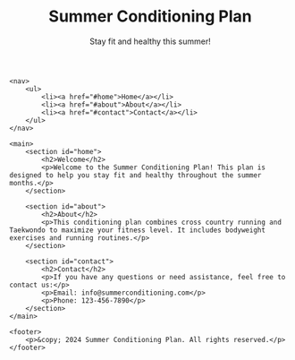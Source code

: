 <!DOCTYPE html> 
<html lang="en">
<head>
    <meta charset="UTF-8">
    <meta name="viewport" content="width=device-width, initial-scale=1.0">
    <title>Summer Conditioning Plan</title>
    <link rel="stylesheet" href="styles.css">
</head>
<body>
    <header>
        <h1>Summer Conditioning Plan</h1>
        <p>Stay fit and healthy this summer!</p>
    </header>
    
    <nav>
        <ul>
            <li><a href="#home">Home</a></li>
            <li><a href="#about">About</a></li>
            <li><a href="#contact">Contact</a></li>
        </ul>
    </nav>

    <main>
        <section id="home">
            <h2>Welcome</h2>
            <p>Welcome to the Summer Conditioning Plan! This plan is designed to help you stay fit and healthy throughout the summer months.</p>
        </section>

        <section id="about">
            <h2>About</h2>
            <p>This conditioning plan combines cross country running and Taekwondo to maximize your fitness level. It includes bodyweight exercises and running routines.</p>
        </section>

        <section id="contact">
            <h2>Contact</h2>
            <p>If you have any questions or need assistance, feel free to contact us:</p>
            <p>Email: info@summerconditioning.com</p>
            <p>Phone: 123-456-7890</p>
        </section>
    </main>

    <footer>
        <p>&copy; 2024 Summer Conditioning Plan. All rights reserved.</p>
    </footer>
</body>
</html>
